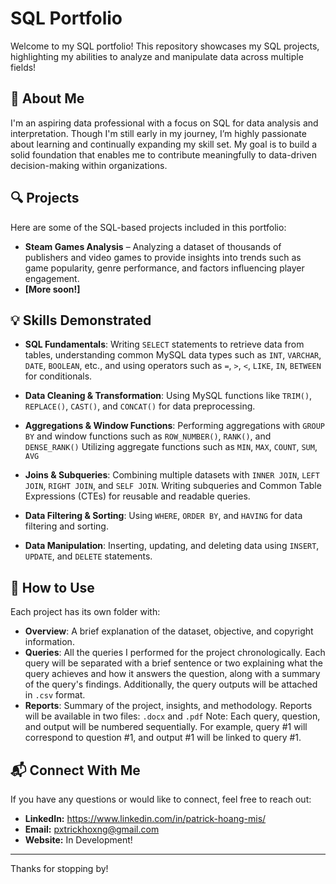 # SQL Portfolio

Welcome to my SQL portfolio! This repository showcases my SQL projects, highlighting my abilities to analyze and manipulate data across multiple fields!

## 📌 About Me
I'm an aspiring data professional with a focus on SQL for data analysis and interpretation. Though I'm still early in my journey, I’m highly passionate about learning and continually expanding my skill set. My goal is to build a solid foundation that enables me to contribute meaningfully to data-driven decision-making within organizations.

## 🔍 Projects
Here are some of the SQL-based projects included in this portfolio:

- **Steam Games Analysis** – Analyzing a dataset of thousands of publishers and video games to provide insights into trends such as game popularity, genre performance, and factors influencing player engagement.
- **[More soon!]** 

## 💡 Skills Demonstrated
- **SQL Fundamentals**: Writing `SELECT` statements to retrieve data from tables, understanding common MySQL data types such as `INT`, `VARCHAR`, `DATE`, `BOOLEAN`, etc.,
  and using operators such as `=`, `>`, `<`, `LIKE`, `IN`, `BETWEEN` for conditionals.

- **Data Cleaning & Transformation**: Using MySQL functions like `TRIM()`, `REPLACE()`, `CAST()`, and `CONCAT()` for data preprocessing.

- **Aggregations & Window Functions**: Performing aggregations with `GROUP BY` and window functions such as `ROW_NUMBER()`, `RANK()`, and `DENSE_RANK()`
  Utilizing aggregate functions such as `MIN`, `MAX`, `COUNT`, `SUM`, `AVG`

- **Joins & Subqueries**: Combining multiple datasets with `INNER JOIN`, `LEFT JOIN`, `RIGHT JOIN`, and `SELF JOIN`.
  Writing subqueries and Common Table Expressions (CTEs) for reusable and readable queries.

- **Data Filtering & Sorting**:  Using `WHERE`, `ORDER BY`, and `HAVING` for data filtering and sorting.

- **Data Manipulation**:  Inserting, updating, and deleting data using `INSERT`, `UPDATE`, and `DELETE` statements.

## 📂 How to Use
Each project has its own folder with:
- **Overview**: A brief explanation of the dataset, objective, and copyright information.
- **Queries**: All the queries I performed for the project chronologically. Each query will be separated with a brief sentence or two explaining what the query achieves and how it answers the question, along with a summary of the query's findings. Additionally, the query outputs will be attached in `.csv` format.
- **Reports**: Summary of the project, insights, and methodology. Reports will be available in two files: `.docx` and `.pdf`
Note: Each query, question, and output will be numbered sequentially. For example, query #1 will correspond to question #1, and output #1 will be linked to query #1.

## 📬 Connect With Me
If you have any questions or would like to connect, feel free to reach out:
- **LinkedIn:** https://www.linkedin.com/in/patrick-hoang-mis/
- **Email:** pxtrickhoxng@gmail.com
- **Website:** In Development!

---

Thanks for stopping by!
